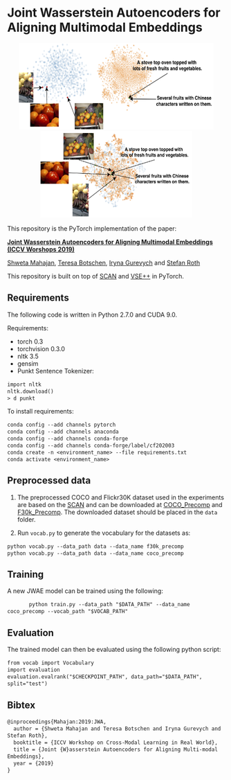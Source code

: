 # Joint Wasserstein Autoencoders for Aligning Multimodal Embeddings

<p align="center">
  <img width="450" height="200" src="./assets/teaser_before.png" hspace="0">
  <img width="350" height="200" src="./assets/teaser_ours.png" hspace="0">
</p>

This repository is the PyTorch implementation of the paper:

[**Joint Wasserstein Autoencoders for Aligning Multimodal Embeddings (ICCV Worshops 2019)**](https://openaccess.thecvf.com/content_ICCVW_2019/papers/CROMOL/Mahajan_Joint_Wasserstein_Autoencoders_for_Aligning_Multimodal_Embeddings_ICCVW_2019_paper.pdf)

[Shweta Mahajan](https://www.visinf.tu-darmstadt.de/visinf/team_members/smahajan/smahajan.en.jsp), [Teresa Botschen](https://www.linkedin.com/in/dr-teresa-botschen-823971a9/?originalSubdomain=de), [Iryna Gurevych](https://www.informatik.tu-darmstadt.de/ukp/ukp_home/head_ukp/index.en.jsp) and [Stefan Roth](https://www.visinf.tu-darmstadt.de/visinf/team_members/sroth/sroth.en.jsp)

This repository is built on top of [SCAN](https://github.com/kuanghuei/SCAN) and [VSE++](https://github.com/fartashf/vsepp) in PyTorch.


## Requirements
The following code is written in Python 2.7.0 and CUDA 9.0.

Requirements:
- torch 0.3
- torchvision 0.3.0
- nltk 3.5
- gensim
- Punkt Sentence Tokenizer:

```
import nltk
nltk.download()
> d punkt
```

To install requirements:

```setup
conda config --add channels pytorch
conda config --add channels anaconda
conda config --add channels conda-forge
conda config --add channels conda-forge/label/cf202003
conda create -n <environment_name> --file requirements.txt
conda activate <environment_name>
```

## Preprocessed data

1. The preprocessed COCO and Flickr30K dataset used in the experiments are based on the [SCAN](https://github.com/kuanghuei/SCAN) and can be downloaded at [COCO_Precomp](https://download.visinf.informatik.tu-darmstadt.de//data/2019-iccvw-mahajan-jwae/coco_precomp/coco_precomp.tar.gz) and [F30k_Precomp](https://download.visinf.informatik.tu-darmstadt.de//data/2019-iccvw-mahajan-jwae/f30k_precomp.tar.gz).
The downloaded dataset should be placed in the ```data``` folder.

2. Run ```vocab.py``` to generate the vocabulary for the datasets as:

```
python vocab.py --data_path data --data_name f30k_precomp
python vocab.py --data_path data --data_name coco_precomp
``` 

## Training

A new JWAE model can be trained using the following:

 ```
		python train.py --data_path "$DATA_PATH" --data_name coco_precomp --vocab_path "$VOCAB_PATH"
 ```

## Evaluation

The trained model can then be evaluated using the following python script:

```
from vocab import Vocabulary
import evaluation
evaluation.evalrank("$CHECKPOINT_PATH", data_path="$DATA_PATH", split="test")
```

## Bibtex
```
@inproceedings{Mahajan:2019:JWA,
  author = {Shweta Mahajan and Teresa Botschen and Iryna Gurevych and Stefan Roth},
  booktitle = {ICCV Workshop on Cross-Modal Learning in Real World},
  title = {Joint {W}asserstein Autoencoders for Aligning Multi-modal Embeddings},
  year = {2019}
}
```
